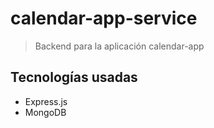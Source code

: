 # calendar-app-service

> Backend para la aplicación calendar-app

## Tecnologías usadas
* Express.js
* MongoDB
